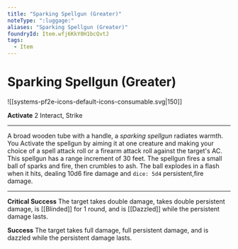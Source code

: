 ```yaml
---
title: "Sparking Spellgun (Greater)"
noteType: ":luggage:"
aliases: "Sparking Spellgun (Greater)"
foundryId: Item.wfj6KkY0H1bcQvtJ
tags:
  - Item
---
```


# Sparking Spellgun (Greater)
![[systems-pf2e-icons-default-icons-consumable.svg|150]]

**Activate** 2 Interact, Strike

* * *

A broad wooden tube with a handle, a _sparking spellgun_ radiates warmth. You Activate the spellgun by aiming it at one creature and making your choice of a spell attack roll or a firearm attack roll against the target's AC. This spellgun has a range increment of 30 feet. The spellgun fires a small ball of sparks and fire, then crumbles to ash. The ball explodes in a flash when it hits, dealing 10d6 fire damage and `dice: 5d4` persistent,fire damage.

* * *

**Critical Success** The target takes double damage, takes double persistent damage, is [[Blinded]] for 1 round, and is [[Dazzled]] while the persistent damage lasts.

**Success** The target takes full damage, full persistent damage, and is dazzled while the persistent damage lasts.
